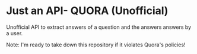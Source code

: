 Just an API- QUORA (Unofficial)
=========

Unofficial API to extract answers of a question and the answers answers by a user.

Note: I'm ready to take down this repository if it violates Quora's policies!
